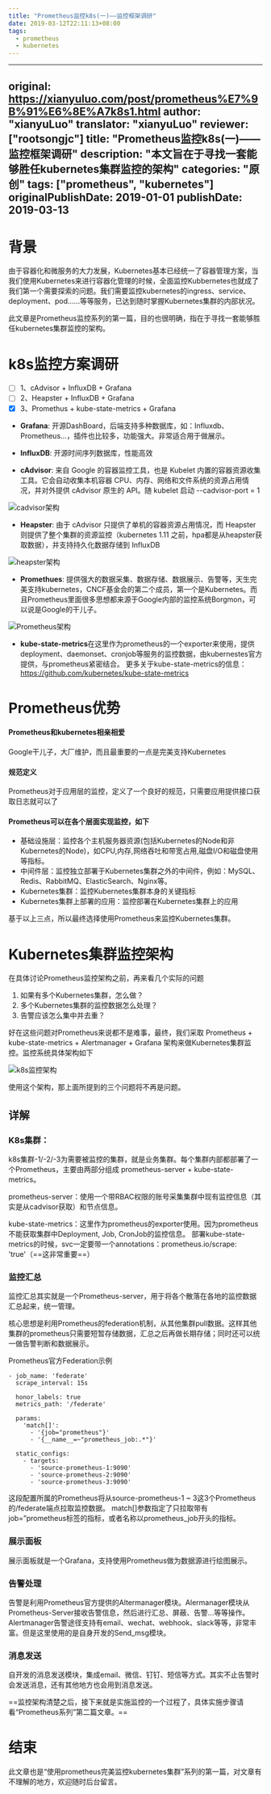 ```yaml
---
title: "Prometheus监控k8s(一)——监控框架调研"
date: 2019-03-12T22:11:13+08:00
tags:
  - prometheus
  - kubernetes
---
```

---
original: https://xianyuluo.com/post/prometheus%E7%9B%91%E6%8E%A7k8s1.html
author: "xianyuLuo"
translator: "xianyuLuo"
reviewer: ["rootsongjc"]
title: "Prometheus监控k8s(一)——监控框架调研"
description: "本文旨在于寻找一套能够胜任kubernetes集群监控的架构"
categories: "原创"
tags: ["prometheus", "kubernetes"]
originalPublishDate: 2019-01-01
publishDate: 2019-03-13
---

# 背景
由于容器化和微服务的大力发展，Kubernetes基本已经统一了容器管理方案，当我们使用Kubernetes来进行容器化管理的时候，全面监控Kubbernetes也就成了我们第一个需要探索的问题。我们需要监控kubernetes的ingress、service、deployment、pod......等等服务，已达到随时掌握Kubernetes集群的内部状况。

此文章是Prometheus监控系列的第一篇，目的也很明确，指在于寻找一套能够胜任kubernetes集群监控的架构。

# k8s监控方案调研

- [ ] 1、cAdvisor + InfluxDB + Grafana
- [ ] 2、Heapster + InfluxDB + Grafana
- [x] 3、Promethus + kube-state-metrics + Grafana

- **Grafana**:
开源DashBoard，后端支持多种数据库，如：Influxdb、Prometheus...，插件也比较多，功能强大。非常适合用于做展示。

- **InfluxDB**:
开源时间序列数据库，性能高效

- **cAdvisor**:
来自 Google 的容器监控工具，也是 Kubelet 内置的容器资源收集工具。它会自动收集本机容器 CPU、内存、网络和文件系统的资源占用情况，并对外提供 cAdvisor 原生的 API。随 kubelet 启动   --cadvisor-port = 1

![cadvisor架构](dl-blog.laoxianyu.cn/cadvisor.png)

- **Heapster**:
由于 cAdvisor 只提供了单机的容器资源占用情况，而 Heapster 则提供了整个集群的资源监控（kubernetes 1.11 之前，hpa都是从heapster获取数据），并支持持久化数据存储到 InfluxDB

![heapster架构](dl-blog.laoxianyu.cn/heapster.png)

- **Promethues**:
提供强大的数据采集、数据存储、数据展示、告警等，天生完美支持kubernetes，CNCF基金会的第二个成员，第一个是Kubernetes。而且Prometheus里面很多思想都来源于Google内部的监控系统Borgmon，可以说是Google的干儿子。

![Prometheus架构](dl-blog.laoxianyu.cn/prometheus.png)

- **kube-state-metrics**在这里作为prometheus的一个exporter来使用，提供deployment、daemonset、cronjob等服务的监控数据，由kubernestes官方提供，与prometheus紧密结合。
更多关于kube-state-metrics的信息：https://github.com/kubernetes/kube-state-metrics

# Prometheus优势
#### Prometheus和kubernetes相亲相爱
Google干儿子，大厂维护，而且最重要的一点是完美支持Kubernetes
#### 规范定义
Prometheus对于应用层的监控，定义了一个良好的规范，只需要应用提供接口获取日志就可以了
#### Prometheus可以在各个层面实现监控，如下
- 基础设施层：监控各个主机服务器资源(包括Kubernetes的Node和非Kubernetes的Node)，如CPU,内存,网络吞吐和带宽占用,磁盘I/O和磁盘使用等指标。
- 中间件层：监控独立部署于Kubernetes集群之外的中间件，例如：MySQL、Redis、RabbitMQ、ElasticSearch、Nginx等。
- Kubernetes集群：监控Kubernetes集群本身的关键指标
- Kubernetes集群上部署的应用：监控部署在Kubernetes集群上的应用

基于以上三点，所以最终选择使用Prometheus来监控Kubernetes集群。

# Kubernetes集群监控架构

在具体讨论Prometheus监控架构之前，再来看几个实际的问题
1. 如果有多个Kubernetes集群，怎么做？
2. 多个Kubernetes集群的监控数据怎么处理？
3. 告警应该怎么集中并去重？

好在这些问题对Prometheus来说都不是难事，最终，我们采取 Prometheus + kube-state-metrics + Alertmanager + Grafana 架构来做Kubernetes集群监控。监控系统具体架构如下

![k8s监控架构](dl-blog.laoxianyu.cn/prometheus-monitor.png)

使用这个架构，那上面所提到的三个问题将不再是问题。
## 详解

### K8s集群：
k8s集群-1/-2/-3为需要被监控的集群，就是业务集群。每个集群内部都部署了一个Prometheus，主要由两部分组成 prometheus-server + kube-state-metrics。

prometheus-server：使用一个带RBAC权限的账号采集集群中现有监控信息（其实是从cadvisor获取）和节点信息。

kube-state-metrics：这里作为prometheus的exporter使用。因为prometheus不能获取集群中Deployment, Job, CronJob的监控信息。
部署kube-state-metrics的时候，svc一定要带一个annotations：prometheus.io/scrape: 'true'（==这非常重要==）

### 监控汇总
监控汇总其实就是一个Prometheus-server，用于将各个散落在各地的监控数据汇总起来，统一管理。

核心思想是利用Prometheus的federation机制，从其他集群pull数据。这样其他集群的prometheus只需要短暂存储数据，汇总之后再做长期存储；同时还可以统一做告警判断和数据展示。

Prometheus官方Federation示例

```
- job_name: 'federate'
  scrape_interval: 15s

  honor_labels: true
  metrics_path: '/federate'

  params:
    'match[]':
      - '{job="prometheus"}'
      - '{__name__=~"prometheus_job:.*"}'

  static_configs:
    - targets:
      - 'source-prometheus-1:9090'
      - 'source-prometheus-2:9090'
      - 'source-prometheus-3:9090'
```
这段配置所属的Prometheus将从source-prometheus-1 ~ 3这3个Prometheus的/federate端点拉取监控数据。 match[]参数指定了只拉取带有job=”prometheus标签的指标，或者名称以prometheus_job开头的指标。


### 展示面板
展示面板就是一个Grafana，支持使用Prometheus做为数据源进行绘图展示。

### 告警处理
告警是利用Prometheus官方提供的Altermanager模块。Alermanager模块从Prometheus-Server接收告警信息，然后进行汇总、屏蔽、告警...等等操作。Alertmanager告警途径支持有email、wechat、webhook、slack等等，非常丰富。但是这里使用的是自身开发的Send_msg模块。

### 消息发送
自开发的消息发送模块，集成email、微信、钉钉、短信等方式。其实不止告警时会发送消息，还有其他地方也会用到消息发送。

==监控架构清楚之后，接下来就是实施监控的一个过程了，具体实施步骤请看“Prometheus系列”第二篇文章。==

# 结束
此文章也是“使用prometheus完美监控kubernetes集群”系列的第一篇，对文章有不理解的地方，欢迎随时后台留言。


